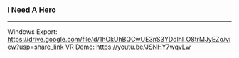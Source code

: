### I Need A Hero
___

Windows Export: https://drive.google.com/file/d/1hOkUhBQCwUE3nS3YDdlhl_O8trMJyEZo/view?usp=share_link
VR Demo: https://youtu.be/JSNHY7wqvLw
